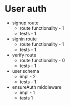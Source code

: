 # User auth

* signup route
  * route functionality - 1
  * tests - 1
* signin route
  * route functionality - 1
  * tests - 1
* verify route
  * route functionality - 0
  * tests - 1
* user schema
  * impl - 2
  * tests - 1
* ensureAuth middleware
  * impl - 1
  * tests 1
